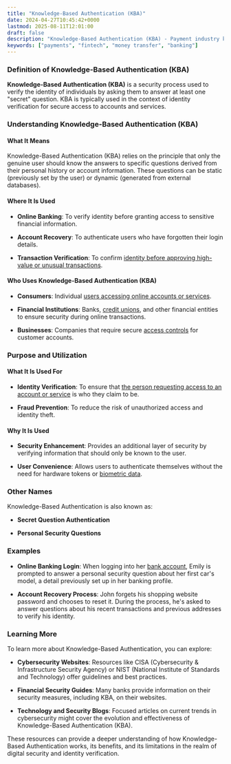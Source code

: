 ```yaml
---
title: "Knowledge-Based Authentication (KBA)"
date: 2024-04-27T10:45:42+0000
lastmod: 2025-08-11T12:01:00
draft: false
description: "Knowledge-Based Authentication (KBA) - Payment industry knowledge and insights"
keywords: ["payments", "fintech", "money transfer", "banking"]
---
```


### Definition of Knowledge-Based Authentication (KBA)

**Knowledge-Based Authentication (KBA)** is a security process used to verify the identity of individuals by asking them to answer at least one "secret" question. KBA is typically used in the context of identity verification for secure access to accounts and services.

### Understanding Knowledge-Based Authentication (KBA)

#### What It Means

Knowledge-Based Authentication (KBA) relies on the principle that only the genuine user should know the answers to specific questions derived from their personal history or account information. These questions can be static (previously set by the user) or dynamic (generated from external databases).

#### Where It Is Used

- **Online Banking**: To verify identity before granting access to sensitive financial information.

- **Account Recovery**: To authenticate users who have forgotten their login details.

- **Transaction Verification**: To confirm [identity before approving high-value or unusual transactions](https://faisalkhan.com/learn/payments-wiki/customer-verification-levels-and-financial-transaction-limits-guidelines/).

#### Who Uses Knowledge-Based Authentication (KBA)

- **Consumers**: Individual [users accessing online accounts or services](https://faisalkhan.com/learn/payments-wiki/payment-service-user-psu/).

- **Financial Institutions**: Banks, [credit unions](https://faisalkhan.com/learn/payments-wiki/what-is-the-difference-between-a-community-bank-and-a-credit-union/), and other financial entities to ensure security during online transactions.

- **Businesses**: Companies that require secure [access controls](https://faisalkhan.com/learn/payments-wiki/role-based-access-control-rbac/) for customer accounts.

### Purpose and Utilization

#### What It Is Used For

- **Identity Verification**: To ensure that [the person requesting access to an account or service](https://faisalkhan.com/learn/payments-wiki/identity-verification-idv/) is who they claim to be.

- **Fraud Prevention**: To reduce the risk of unauthorized access and identity theft.

#### Why It Is Used

- **Security Enhancement**: Provides an additional layer of security by verifying information that should only be known to the user.

- **User Convenience**: Allows users to authenticate themselves without the need for hardware tokens or [biometric data](https://faisalkhan.com/learn/payments-wiki/biometric-data/).

### Other Names

Knowledge-Based Authentication is also known as:

- **Secret Question Authentication**

- **Personal Security Questions**

### Examples

- **Online Banking Login**: When logging into her [bank account](https://faisalkhan.com/learn/payments-wiki/what-is-an-iban/), Emily is prompted to answer a personal security question about her first car's model, a detail previously set up in her banking profile.

- **Account Recovery Process**: John forgets his shopping website password and chooses to reset it. During the process, he's asked to answer questions about his recent transactions and previous addresses to verify his identity.

### Learning More

To learn more about Knowledge-Based Authentication, you can explore:

- **Cybersecurity Websites**: Resources like CISA (Cybersecurity & Infrastructure Security Agency) or NIST (National Institute of Standards and Technology) offer guidelines and best practices.

- **Financial Security Guides**: Many banks provide information on their security measures, including KBA, on their websites.

- **Technology and Security Blogs**: Focused articles on current trends in cybersecurity might cover the evolution and effectiveness of Knowledge-Based Authentication (KBA).

These resources can provide a deeper understanding of how Knowledge-Based Authentication works, its benefits, and its limitations in the realm of digital security and identity verification.